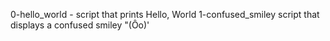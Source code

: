 0-hello_world - script that prints Hello, World
1-confused_smiley script that displays a confused smiley "(Ôo)'
